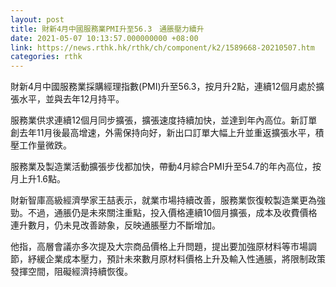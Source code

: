```yaml
---
layout: post
title: 財新4月中國服務業PMI升至56.3　通脹壓力續升
date: 2021-05-07 10:13:57.000000000 +08:00
link: https://news.rthk.hk/rthk/ch/component/k2/1589668-20210507.htm
categories: rthk
---
```


財新4月中國服務業採購經理指數(PMI)升至56.3，按月升2點，連續12個月處於擴張水平，並與去年12月持平。

服務業供求連續12個月同步擴張，擴張速度持續加快，並達到年內高位。新訂單創去年11月後最高增速，外需保持向好，新出口訂單大幅上升並重返擴張水平，積壓工作量微跌。

服務業及製造業活動擴張步伐都加快，帶動4月綜合PMI升至54.7的年內高位，按月上升1.6點。

財新智庫高級經濟學家王喆表示，就業市場持續改善，服務業恢復較製造業更為強勁。不過，通脹仍是未來關注重點，投入價格連續10個月擴張，成本及收費價格連升數月，仍未見改善跡象，反映通脹壓力不斷增加。

他指，高層會議亦多次提及大宗商品價格上升問題，提出要加強原材料等市場調節，紓緩企業成本壓力，預計未來數月原材料價格上升及輸入性通脹，將限制政策發揮空間，阻礙經濟持續恢復。
